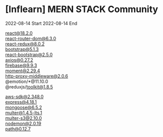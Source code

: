 ﻿# [Inflearn] MERN STACK Community
 2022-08-14 Start
 2022-08-14 End

react@18.2.0  
react-router-dom@6.3.0  
react-redux@8.0.2  
bootstrap@5.1.3  
react-bootstrap@2.5.0  
axios@0.27.2  
firebase@9.9.3  
moment@2.29.4  
http-proxy-middleware@2.0.6  
@emotion/*@11.10.0  
@reduxjs/toolkit@1.8.5  

aws-sdk@2.348.0  
express@4.18.1  
mongoose@6.5.2  
multer@1.4.5-lts.1  
multer-s3@2.10.0  
nodemon@2.0.19  
path@0.12.7  
